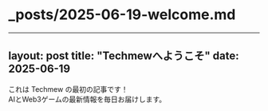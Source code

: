# _posts/2025-06-19-welcome.md

---
layout: post
title: "Techmewへようこそ"
date: 2025-06-19
---

これは Techmew の最初の記事です！  
AIとWeb3ゲームの最新情報を毎日お届けします。
